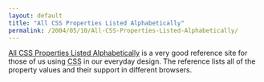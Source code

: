 ```yaml
---
layout: default
title: "All CSS Properties Listed Alphabetically"
permalink: /2004/05/10/All-CSS-Properties-Listed-Alphabetically/
---
```


<P><A class="" title="All CSS Properties Listed Alphabetically" href="http://www.blooberry.com/indexdot/css/propindex/all.htm" target=_blank>All <SPAN class=caps>CSS</SPAN> Properties Listed Alphabetically</A> is a very good reference site for those of us using <SPAN class=caps><ACRONYM title="Cascading Style Sheets">CSS</ACRONYM> </SPAN>in our everyday design. The reference lists all of the property values and their support in different browsers.</P>
